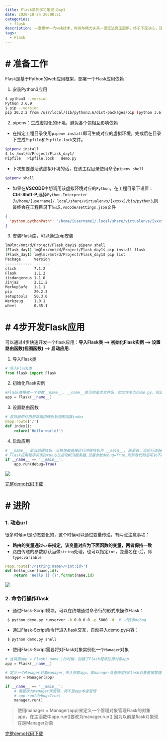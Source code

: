 ```yaml
---
title: Flask系列学习笔记-Day1
date: 2020-10-24 20:00:51
categories: 
  - flask
description: 一直想学一门web技术，时间与精力关系一直无法真正起步，终于下定决心，还是开始行动起来，每天半小时时间学习总结。
tags: 
  - Flask
---
```


# # 准备工作

Flask是基于Python的web应用框架，部署一个Flask应用依赖：

1. 安装Python3应用

```bash
$ python3 --version
Python 3.6.9
$ pip --version
pip 20.2.2 from /usr/local/lib/python3.6/dist-packages/pip (python 3.6)
```

2. pipenv：生成虚拟化的环境，避免各个包相互影响依赖

- 在指定工程目录使用`pipenv install`即可生成对应的虚拟环境，完成后在目录下生成`Pipfile`和`Pipfile.lock`文件。

```bash
$pipenv install
$ ls /mnt/d/Project/Flask_day1/
Pipfile   Pipfile.lock   demo.py
```

- 下次想要激活该虚拟环境的话，在该工程目录使用命令`pipenv shell`

```bash
$pipenv shell
```

- 如果在**VSCODE**中想调用该虚拟环境对应的`Python`，在工程目录下设置：**Ctrl-Shift-P**,选择`Python-Interpreter`为`/home/[username]/.local/share/virtualenvs/[xxxxx]/bin/python3`,则最终会在工程目录下生成`.vscode/settings.json`文件

```json
{
  "python.pythonPath": "/home/[username]/.local/share/virtualenvs/[xxxx]/bin/python3"
}
```

3. 安装Flask库，可以通过pip安装

```bash
lm@lm:/mnt/d/Project/Flask_day1$ pipenv shell
(Flask_day1) lm@lm:/mnt/d/Project/Flask_day1$ pip install flask
(Flask_day1) lm@lm:/mnt/d/Project/Flask_day1$ pip list
Package      Version
------------ -------
click        7.1.2
Flask        1.1.2
itsdangerous 1.1.0
Jinja2       2.11.2
MarkupSafe   1.1.1
pip          20.2.3
setuptools   50.3.0
Werkzeug     1.0.1
wheel        0.35.1
```

# # 4步开发Flask应用

可以通过4步快速开发一个flask应用：**导入Flask类 --> 初始化Flask实例 --> 设置路由函数(视图函数) --> 启动应用**.

1. 导入Flask类

```python
# 导入Flask类
from flask import Flask
```

2. 初始化Flask实例

```python
#Flask类接收一个参数__name__, __name__表示的是本文件名，如文件名为demo.py，则此处的__name__最终被赋值为demo.py
app = Flask(__name__)
```

3. 设置路由函数

```python
# 装饰器的作用是将路由映射到视图函数index
@app.route('/')
def index():
    return('Hello world!')
```

4. 启动应用

```python
# __name__ 是当前模块名，当模块被直接运行时模块名为 __main__, 即是说，当运行该demo.py模块时，执行下面的命令
# Flask应用程序实例的run方法启动WEB服务器,设置参数debug=True,则修改代码后可以不用重新启动服务器做调试
if __name__ == '__main__':
    app.run(debug=True)
```

![](https://cdn.jsdelivr.net/gh/meixuhong/cdn/img/day1-1.jpg)

[完整demo代码下载](download/day1-demo.py)

# # 进阶

### 1. 动态url

很多时候url是动态变化的，这个时候可以通过变量传递，有两点注意事项：

- **路由的变量通过`<>`来指定，该变量对应为下面函数的变量，两者保持一致**
- 路由传递的参数默认当做`string`处理，也可以指定`int`，变量名在`:`后，即`type:variable`

```python
@app.route('/<string:name>/<int:id>')
def hello_user(name,id):
    return 'Hello {} {}'.format(name,id)
```

![](https://cdn.jsdelivr.net/gh/meixuhong/cdn/img/day1-2.jpg)

### 2. 命令行操作flask

- 通过Flask-Script模块，可以在终端通过命令行的形式来操作Flask：

```bash
 $ python demo.py runserver -h 0.0.0.0 -p 5000 -d  # -d表示debug
```

- 通过Flask-Script命令行进入flask交互，自动导入demo.py内容：
```bash
 $ python demo.py shell
```

- 使用Flask-Script需要将对Flask对象实例化一个`Manager`对象

```python
# 当调用app = Flask(_name_)的时候，创建了Flask程序应用对象app
app = Flask(__name__)

# 定义一个Manager对象manager,传入参数app，即manager具备使用对Flask对象直接管理功能
manager = Manager(app)

if __name__ == '__main__':
    # 需要改为manager来管理，而不是app本身管理
    # app.run(debug=True)
    manager.run()
```

> 使用manager = Manager(app)来定义一个管理对象管理Flask的对象app，在主函数中app.run()要改为manager.run(),因为以前是flask对象现在是Manager对象

[完整demo代码下载](download/day1-demo-script.py)